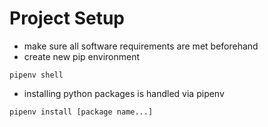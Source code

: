 # Project Setup

- make sure all software requirements are met beforehand
- create new pip environment

```
pipenv shell
```
- installing python packages is handled via pipenv

```
pipenv install [package name...]
```